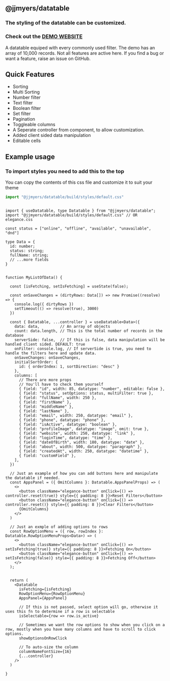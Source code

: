 ## @jjmyers/datatable

### The styling of the datatable can be customized.
### Check out the [DEMO WEBSITE](https://joshbot-debug.github.io/datatable)

A datatable equiped with every commonly used filter. The demo has an array of 10,000 records. Not all features are active here.
If you find a bug or want a feature, raise an issue on GitHub.

## Quick Features
- Sorting
- Multi Sorting
- Number filter
- Text filter
- Boolean filter
- Set filter
- Pagination
- Toggleable columns
- A Seperate controller from component, to allow customization.
- Added client sided data manipulation
- Editable cells


## Example usage

### To import styles you need to add this to the top

You can copy the contents of this css file and customize it
to suit your theme
```ts
import "@jjmyers/datatable/build/styles/default.css"
```

```tsx

import { useDatatable, type Datatable } from "@jjmyers/datatable";
import "@jjmyers/datatable/build/styles/default.css" // OR elegance.css

const status = ["online", "offline", "available", "unavailable", "dnd"]

type Data = {
  id: number;
  status: string;
  fullName: string;
  // ...more fields
}


function MyListOfData() {

  const [isFetching, setIsFetching] = useState(false);

  const onSaveChanges = (dirtyRows: Data[]) => new Promise((resolve) => {
    console.log({ dirtyRows })
    setTimeout(() => resolve(true), 3000)
  })

  const { Datatable, ...controller } = useDatatable<Data>({
    data: data,         // An array of objects
    count: data.length, // This is the total number of records in the database
    serverSide: false,  // If this is false, data manipulation will be handled client sided. DEFAULT: true
    onFilter: console.log, // If serverSide is true, you need to handle the filters here and update data.
    onSaveChanges: onSaveChanges,
    initialSortOrder: {
      id: { orderIndex: 1, sortDirection: "desc" }
    },
    columns: [
      // There are more props
      // You'll have to check them yourself
      { field: "id", width: 85, datatype: "number", editable: false },
      { field: "status", setOptions: status, multiFilter: true },
      { field: "fullName", width: 250 },
      { field: "firstName" },
      { field: "middleName" },
      { field: "lastName" },
      { field: "email", width: 250, datatype: "email" },
      { field: "phone", datatype: "phone" },
      { field: "isActive", datatype: "boolean" },
      { field: "profileImage", datatype: "image", omit: true },
      { field: "website", width: 250, datatype: "link" },
      { field: "loginTime", datatype: "time" },
      { field: "dateOfBirth", width: 180, datatype: "date" },
      { field: "about", width: 500, datatype: "paragraph" },
      { field: "createdAt", width: 250, datatype: "datetime" },
      { field: "customField" },
    ],
  })
  
  // Just an example of how you can add buttons here and manipulate the datatable if needed.
  const AppsPanel = ({ OmitColumns }: Datatable.AppsPanelProps) => (
    <>
      <button className="elegance-button" onClick={() => controller.reset(true)} style={{ padding: 8 }}>Reset Filters</button>
      <button className="elegance-button" onClick={() => controller.reset()} style={{ padding: 8 }}>Clear Filters</button>
      {OmitColumns}
    </>
  )

  // Just an exmple of adding options to rows
  const RowOptionMenu = ({ row, rowIndex }: Datatable.RowOptionMenuProps<Data>) => (
    <>
      <button className="elegance-button" onClick={() => setIsFetching(true)} style={{ padding: 8 }}>Fetching On</button>
      <button className="elegance-button" onClick={() => setIsFetching(false)} style={{ padding: 8 }}>Fetching Off</button>
    </>
  );


  return (
    <Datatable
      isFetching={isFetching}
      RowOptionMenu={RowOptionMenu}
      AppsPanel={AppsPanel}

      // If this is not passed, select option will go, otherwise it uses this fn to determine if a row is selectable
      isSelectable={row => row.is_active}

      // Sometimes we want the row options to show when you click on a row, mostly when you have many columns and have to scroll to click options.
      showOptionsOnRowClick

      // To auto-size the column
      columnNameFontSize={16}
      {...controller}
    />
  )

}

```